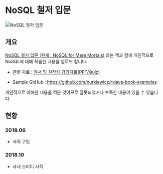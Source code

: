 







# NoSQL 철저 입문

![NoSQL 철저 입문](https://image.aladin.co.kr/product/7205/6/cover/k102434495_2.jpg)

## 개요

[NoSQL 철저 입문 (원제 : NoSQL for Mere Mortals)](http://www.aladin.co.kr/shop/wproduct.aspx?ItemId=72050633) 라는 책과 함께 개인적으로 NoSQL에 대해 학습한 내용을 업로드 합니다.

* 관련 자료 : [원서 및 원작자 강의자료(PPT/Quiz)](https://www.pearson.com/us/higher-education/program/Sullivan-No-SQL-for-Mere-Mortals/PGM5054.html?tab=resources)

- Sample GitHub : https://github.com/nurkiewicz/rxjava-book-examples

개인적으로 이해한 내용을 적은 것이므로 잘못되었거나 부족한 내용이 있을 수 있습니다.

## 현황

### 2018.06

- 서적 구입

### 2018.10

- 사내 스터디 시작